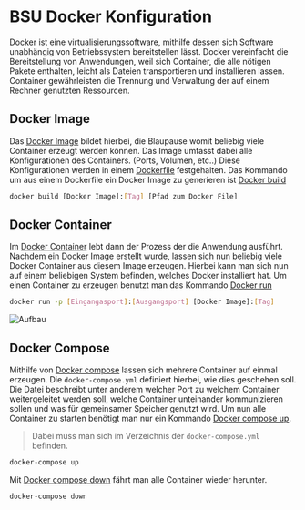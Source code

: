# BSU Docker Konfiguration

[Docker](https://www.docker.com) ist eine virtualisierungssoftware, mithilfe dessen sich Software unabhängig von Betriebssystem bereitstellen lässt. Docker vereinfacht die Bereitstellung von Anwendungen, weil sich Container, die alle nötigen Pakete enthalten, leicht als Dateien transportieren und installieren lassen. Container gewährleisten die Trennung und Verwaltung der auf einem Rechner genutzten Ressourcen.

## Docker Image

Das [Docker Image](https://www.ionos.de/digitalguide/server/knowhow/docker-image/) bildet hierbei, die Blaupause womit beliebig viele Container erzeugt werden können. Das Image umfasst dabei alle Konfigurationen des Containers. (Ports, Volumen, etc..) Diese Konfigurationen werden in einem [Dockerfile](https://docs.docker.com/develop/develop-images/dockerfile_best-practices/) festgehalten. Das Kommando um aus einem Dockerfile ein Docker Image zu generieren ist [Docker build](https://docs.docker.com/engine/reference/commandline/build/)

```bash
docker build [Docker Image]:[Tag] [Pfad zum Docker File]
```

## Docker Container

Im [Docker Container](https://www.docker.com/resources/what-container/) lebt dann der Prozess der die Anwendung ausführt. Nachdem ein Docker Image erstellt wurde, lassen sich nun beliebig viele Docker Container aus diesem Image erzeugen. Hierbei kann man sich nun auf einem beliebigen System befinden, welches Docker installiert hat. Um einen Container zu erzeugen benutzt man das Kommando [Docker run](https://docs.docker.com/engine/reference/run/)

```bash
docker run -p [Eingangasport]:[Ausgangsport] [Docker Image]:[Tag]
```

![Aufbau](https://camo.githubusercontent.com/05c83871e6821f36653540156ec459eaa3d45359/68747470733a2f2f646f63732e646f636b65722e636f6d2f656e67696e652f696d616765732f6172636869746563747572652e737667)

## Docker Compose

Mithilfe von [Docker compose](https://docs.docker.com/compose/) lassen sich mehrere Container auf einmal erzeugen. Die `docker-compose.yml` definiert hierbei, wie dies geschehen soll. Die Datei beschreibt unter anderem welcher Port zu welchem Container weitergeleitet werden soll, welche Container unteinander kommunizieren sollen und was für gemeinsamer Speicher genutzt wird. Um nun alle Container zu starten benötigt man nur ein Kommando [Docker compose up](https://docs.docker.com/engine/reference/commandline/compose_up/).

> Dabei muss man sich im Verzeichnis der `docker-compose.yml` befinden.

```bash
docker-compose up
```

Mit [Docker compose down](https://docs.docker.com/engine/reference/commandline/compose_down/) fährt man alle Container wieder herunter.

```bash
docker-compose down
```

